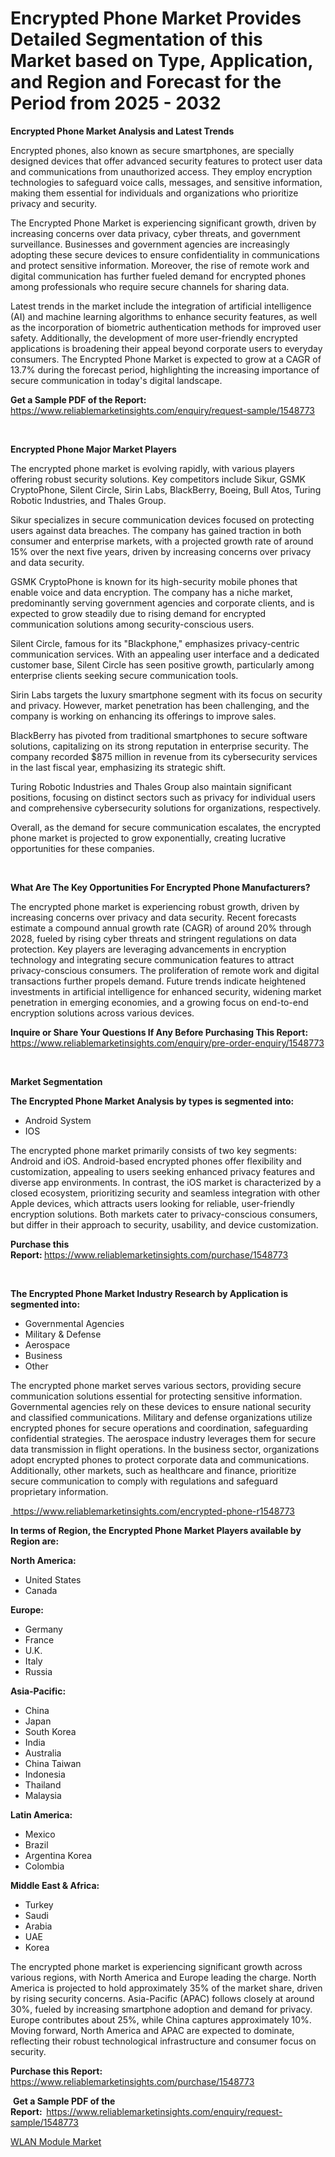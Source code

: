 <p><h1>Encrypted Phone Market Provides Detailed Segmentation of this Market based on Type, Application, and Region and Forecast for the Period from 2025 - 2032</h1></p><p><strong>Encrypted Phone Market Analysis and Latest Trends</strong></p>
<p><p>Encrypted phones, also known as secure smartphones, are specially designed devices that offer advanced security features to protect user data and communications from unauthorized access. They employ encryption technologies to safeguard voice calls, messages, and sensitive information, making them essential for individuals and organizations who prioritize privacy and security.</p><p>The Encrypted Phone Market is experiencing significant growth, driven by increasing concerns over data privacy, cyber threats, and government surveillance. Businesses and government agencies are increasingly adopting these secure devices to ensure confidentiality in communications and protect sensitive information. Moreover, the rise of remote work and digital communication has further fueled demand for encrypted phones among professionals who require secure channels for sharing data.</p><p>Latest trends in the market include the integration of artificial intelligence (AI) and machine learning algorithms to enhance security features, as well as the incorporation of biometric authentication methods for improved user safety. Additionally, the development of more user-friendly encrypted applications is broadening their appeal beyond corporate users to everyday consumers. The Encrypted Phone Market is expected to grow at a CAGR of 13.7% during the forecast period, highlighting the increasing importance of secure communication in today's digital landscape.</p></p>
<p><strong>Get a Sample PDF of the Report:&nbsp;</strong> <a href="https://www.reliablemarketinsights.com/enquiry/request-sample/1548773?utm_campaign=2102&utm_medium=2&utm_source=Github&utm_content=ia&utm_term=06042025&utm_id=encrypted-phone">https://www.reliablemarketinsights.com/enquiry/request-sample/1548773</a></p>
<p>&nbsp;</p>
<p><strong>Encrypted Phone Major Market Players</strong></p>
<p><p>The encrypted phone market is evolving rapidly, with various players offering robust security solutions. Key competitors include Sikur, GSMK CryptoPhone, Silent Circle, Sirin Labs, BlackBerry, Boeing, Bull Atos, Turing Robotic Industries, and Thales Group.</p><p>Sikur specializes in secure communication devices focused on protecting users against data breaches. The company has gained traction in both consumer and enterprise markets, with a projected growth rate of around 15% over the next five years, driven by increasing concerns over privacy and data security.</p><p>GSMK CryptoPhone is known for its high-security mobile phones that enable voice and data encryption. The company has a niche market, predominantly serving government agencies and corporate clients, and is expected to grow steadily due to rising demand for encrypted communication solutions among security-conscious users.</p><p>Silent Circle, famous for its "Blackphone," emphasizes privacy-centric communication services. With an appealing user interface and a dedicated customer base, Silent Circle has seen positive growth, particularly among enterprise clients seeking secure communication tools.</p><p>Sirin Labs targets the luxury smartphone segment with its focus on security and privacy. However, market penetration has been challenging, and the company is working on enhancing its offerings to improve sales.</p><p>BlackBerry has pivoted from traditional smartphones to secure software solutions, capitalizing on its strong reputation in enterprise security. The company recorded $875 million in revenue from its cybersecurity services in the last fiscal year, emphasizing its strategic shift.</p><p>Turing Robotic Industries and Thales Group also maintain significant positions, focusing on distinct sectors such as privacy for individual users and comprehensive cybersecurity solutions for organizations, respectively.</p><p>Overall, as the demand for secure communication escalates, the encrypted phone market is projected to grow exponentially, creating lucrative opportunities for these companies.</p></p>
<p>&nbsp;</p>
<p><strong>What Are The Key Opportunities For Encrypted Phone Manufacturers?</strong></p>
<p><p>The encrypted phone market is experiencing robust growth, driven by increasing concerns over privacy and data security. Recent forecasts estimate a compound annual growth rate (CAGR) of around 20% through 2028, fueled by rising cyber threats and stringent regulations on data protection. Key players are leveraging advancements in encryption technology and integrating secure communication features to attract privacy-conscious consumers. The proliferation of remote work and digital transactions further propels demand. Future trends indicate heightened investments in artificial intelligence for enhanced security, widening market penetration in emerging economies, and a growing focus on end-to-end encryption solutions across various devices.</p></p>
<p><strong>Inquire or Share Your Questions If Any Before Purchasing This Report:</strong> <a href="https://www.reliablemarketinsights.com/enquiry/pre-order-enquiry/1548773?utm_campaign=2102&utm_medium=2&utm_source=Github&utm_content=ia&utm_term=06042025&utm_id=encrypted-phone">https://www.reliablemarketinsights.com/enquiry/pre-order-enquiry/1548773</a></p>
<p>&nbsp;</p>
<p><strong>Market Segmentation</strong></p>
<p><strong>The Encrypted Phone Market Analysis by types is segmented into:</strong></p>
<p><ul><li>Android System</li><li>IOS</li></ul></p>
<p><p>The encrypted phone market primarily consists of two key segments: Android and iOS. Android-based encrypted phones offer flexibility and customization, appealing to users seeking enhanced privacy features and diverse app environments. In contrast, the iOS market is characterized by a closed ecosystem, prioritizing security and seamless integration with other Apple devices, which attracts users looking for reliable, user-friendly encryption solutions. Both markets cater to privacy-conscious consumers, but differ in their approach to security, usability, and device customization.</p></p>
<p><strong>Purchase this Report:&nbsp;</strong><a href="https://www.reliablemarketinsights.com/purchase/1548773?utm_campaign=2102&utm_medium=2&utm_source=Github&utm_content=ia&utm_term=06042025&utm_id=encrypted-phone">https://www.reliablemarketinsights.com/purchase/1548773</a></p>
<p>&nbsp;</p>
<p><strong>The Encrypted Phone Market Industry Research by Application is segmented into:</strong></p>
<p><ul><li>Governmental Agencies</li><li>Military & Defense</li><li>Aerospace</li><li>Business</li><li>Other</li></ul></p>
<p><p>The encrypted phone market serves various sectors, providing secure communication solutions essential for protecting sensitive information. Governmental agencies rely on these devices to ensure national security and classified communications. Military and defense organizations utilize encrypted phones for secure operations and coordination, safeguarding confidential strategies. The aerospace industry leverages them for secure data transmission in flight operations. In the business sector, organizations adopt encrypted phones to protect corporate data and communications. Additionally, other markets, such as healthcare and finance, prioritize secure communication to comply with regulations and safeguard proprietary information.</p></p>
<p><a href="https://www.reliablemarketinsights.com/encrypted-phone-r1548773?utm_campaign=2102&utm_medium=2&utm_source=Github&utm_content=ia&utm_term=06042025&utm_id=encrypted-phone">&nbsp;https://www.reliablemarketinsights.com/encrypted-phone-r1548773</a></p>
<p><strong>In terms of Region, the Encrypted Phone Market Players available by Region are:</strong></p>
<p>
    <p> <strong> North America: </strong>
        <ul>
            <li>United States</li>
            <li>Canada</li>
        </ul>
        </p> 
    <p> <strong> Europe: </strong>
        <ul>
            <li>Germany</li>
            <li>France</li>
            <li>U.K.</li>
            <li>Italy</li>
            <li>Russia</li>
        </ul>
        </p> 
    <p> <strong> Asia-Pacific: </strong>
        <ul>
            <li>China</li>
            <li>Japan</li>
            <li>South Korea</li>
            <li>India</li>
            <li>Australia</li>
            <li>China Taiwan</li>
            <li>Indonesia</li>
            <li>Thailand</li>
            <li>Malaysia</li>
        </ul>
        </p> 
    <p> <strong> Latin America: </strong>
        <ul>
            <li>Mexico</li>
            <li>Brazil</li>
            <li>Argentina Korea</li>
            <li>Colombia</li>
        </ul>
        </p> 
    <p> <strong> Middle East & Africa: </strong>
        <ul>
            <li>Turkey</li>
            <li>Saudi</li>
            <li>Arabia</li>
            <li>UAE</li>
            <li>Korea</li>
        </ul>
    </p>
    </p>
<p><p>The encrypted phone market is experiencing significant growth across various regions, with North America and Europe leading the charge. North America is projected to hold approximately 35% of the market share, driven by rising security concerns. Asia-Pacific (APAC) follows closely at around 30%, fueled by increasing smartphone adoption and demand for privacy. Europe contributes about 25%, while China captures approximately 10%. Moving forward, North America and APAC are expected to dominate, reflecting their robust technological infrastructure and consumer focus on security.</p></p>
<p><strong>Purchase this Report: </strong><a href="https://www.reliablemarketinsights.com/purchase/1548773?utm_campaign=2102&utm_medium=2&utm_source=Github&utm_content=ia&utm_term=06042025&utm_id=encrypted-phone">https://www.reliablemarketinsights.com/purchase/1548773</a></p>
<p>&nbsp;<strong>Get a Sample PDF of the Report:&nbsp;&nbsp;</strong><a href="https://www.reliablemarketinsights.com/enquiry/request-sample/1548773?utm_campaign=2102&utm_medium=2&utm_source=Github&utm_content=ia&utm_term=06042025&utm_id=encrypted-phone">https://www.reliablemarketinsights.com/enquiry/request-sample/1548773</a></p>
<p><strong></strong></p>
<p><p><a href="https://github.com/ygfu6u/Market-Research-Report-List-2/blob/main/wlan-module-market.md?utm_campaign=2102&utm_medium=2&utm_source=Github&utm_content=ia&utm_term=06042025&utm_id=encrypted-phone">WLAN Module Market</a></p></p>